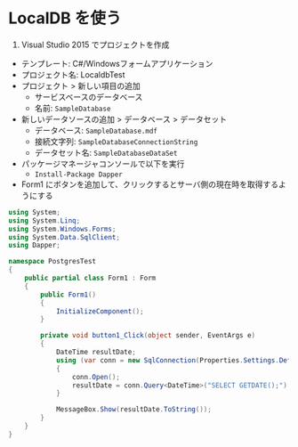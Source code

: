 # LocalDB を使う

1. Visual Studio 2015 でプロジェクトを作成
  - テンプレート: C#/Windowsフォームアプリケーション
  - プロジェクト名: LocaldbTest
- プロジェクト > 新しい項目の追加
  - サービスベースのデータベース
  - 名前: `SampleDatabase`
- 新しいデータソースの追加 > データベース > データセット
  - データベース: `SampleDatabase.mdf`
  - 接続文字列: `SampleDatabaseConnectionString`
  - データセット名: `SampleDatabaseDataSet`
- パッケージマネージャコンソールで以下を実行
  - `Install-Package Dapper`
- Form1 にボタンを追加して、クリックするとサーバ側の現在時を取得するようにする

```csharp
using System;
using System.Linq;
using System.Windows.Forms;
using System.Data.SqlClient;
using Dapper;

namespace PostgresTest
{
    public partial class Form1 : Form
    {
        public Form1()
        {
            InitializeComponent();
        }

        private void button1_Click(object sender, EventArgs e)
        {
            DateTime resultDate;
            using (var conn = new SqlConnection(Properties.Settings.Default.SampleDatabaseConnectionString))
            {
                conn.Open();
                resultDate = conn.Query<DateTime>("SELECT GETDATE();").Single();
            }

            MessageBox.Show(resultDate.ToString());
        }
    }
}
```
